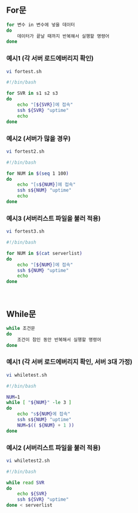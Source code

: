 ## For문
```bash
for 변수 in 변수에 넣을 데이터
do
    데이터가 끝날 때까지 반복해서 실행할 명령어
done
```
### 예시1 (각 서버 로드에버리지 확인)
```bash
vi fortest.sh

#!/bin/bash

for SVR in s1 s2 s3
do
    echo "[${SVR}]에 접속"
    ssh ${SVR} "uptime"
    echo
done
```

### 예시2 (서버가 많을 경우)
```bash
vi fortest2.sh

#!/bin/bash

for NUM in $(seq 1 100)
do
    echo "[s${NUM}]에 접속"
    ssh s${NUM} "uptime"
    echo
done
```

### 예시3 (서버리스트 파일을 불러 적용)
```bash
vi fortest3.sh

#!/bin/bash

for NUM in $(cat serverlist)
do
    echo "[${NUM}]에 접속"
    ssh ${NUM} "uptime"
    echo
done
```

<br>

## While문
```bash
while 조건문
do
    조건이 참인 동안 반복해서 실행할 명령어
done
```

### 예시1 (각 서버 로드에버리지 확인, 서버 3대 가정)
```bash
vi whiletest.sh

#!/bin/bash

NUM=1
while [ "${NUM}" -le 3 ]
do
    echo "s${NUM}에 접속"
    ssh s${NUM} "uptime"
    NUM=$(( ${NUM} + 1 ))
done
```

### 예시2 (서버리스트 파일을 불러 적용)
```bash
vi whiletest2.sh

#!/bin/bash

while read SVR
do
    echo ${SVR}
    ssh ${SVR} "uptime"
done < serverlist
```



